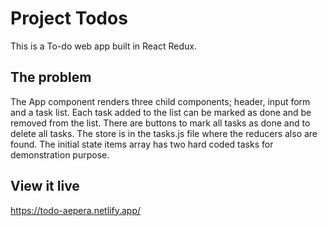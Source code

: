 # Project Todos

This is a To-do web app built in React Redux.

## The problem

The App component renders three child components; header, input form and a task list. Each task added to the list can be marked as done and be removed from the list. 
There are buttons to mark all tasks as done and to delete all tasks. 
The store is in the tasks.js file where the reducers also are found. The initial state items array has two hard coded tasks for demonstration purpose.

## View it live

https://todo-aepera.netlify.app/


